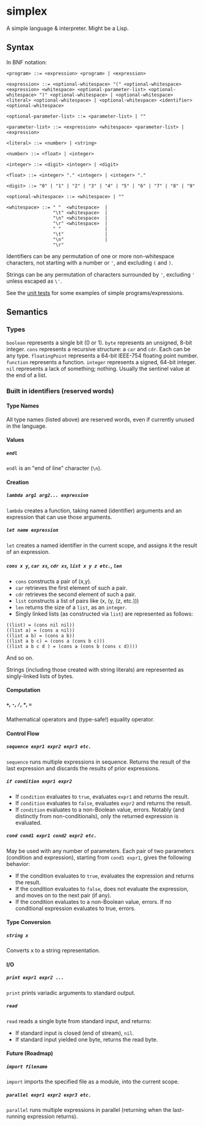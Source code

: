 # simplex
A simple language &amp; interpreter. Might be a Lisp.

## Syntax

In BNF notation:

```
<program> ::= <expression> <program> | <expression>

<expression> ::= <optional-whitespace> "(" <optional-whitespace> <expression> <whitespace> <optional-parameter-list> <optional-whitespace> ")" <optional-whitespace> | <optional-whitespace> <literal> <optional-whitespace> | <optional-whitespace> <identifier> <optional-whitespace>

<optional-parameter-list> ::= <parameter-list> | ""

<parameter-list> ::= <expression> <whitespace> <parameter-list> | <expression>

<literal> ::= <number> | <string>

<number> ::= <float> | <integer>

<integer> ::= <digit> <integer> | <digit>

<float> ::= <integer> "." <integer> | <integer> "."

<digit> ::= "0" | "1" | "2" | "3" | "4" | "5" | "6" | "7" | "8" | "9"

<optional-whitespace> ::= <whitespace> | ""

<whitespace> ::= " "  <whitespace>  |
                 "\t" <whitespace>  |
                 "\n" <whitespace>  |
                 "\r" <whitespace>  |
                 " "                |
                 "\t"               |
                 "\n"               |
                 "\r"
```

Identifiers can be any permutation of one or more non-whitespace characters, not starting with a number or `'`, and excluding `(` and `)`.

Strings can be any permutation of characters surrounded by `'`, excluding `'` unless escaped as `\'`.

See the [unit tests](test/evaluator.cpp) for some examples of simple programs/expressions.

## Semantics

### Types

`boolean` represents a single bit (0 or 1).
`byte` represents an unsigned, 8-bit integer.
`cons` represents a recursive structure: a `car` and `cdr`. Each can be any type.
`floatingPoint` represents a 64-bit IEEE-754 floating point number.
`function` represents a function.
`integer` represents a signed, 64-bit integer.
`nil` represents a lack of something; nothing. Usually the sentinel value at the end of a list.

### Built in identifiers (reserved words)

#### Type Names

All type names (listed above) are reserved words, even if currently unused in the language.

#### Values

##### `endl`

`endl` is an "end of line" character (`\n`).

#### Creation

##### `lambda arg1 arg2... expression`

`lambda` creates a function, taking named (identifier) arguments and an expression that can use those arguments.

##### `let name expression`

`let` creates a named identifier in the current scope, and assigns it the result of an expression.

##### `cons x y`, `car xs`, `cdr xs`, `list x y z etc.`, `len`

* `cons` constructs a pair of (x,y).
* `car` retrieves the first element of such a pair.
* `cdr` retrieves the second element of such a pair.
* `list` constructs a list of pairs like (x, (y, (z, etc.)))
* `len` returns the size of a `list`, as an `integer`.
* Singly linked lists (as constructed via `list`) are represented as follows:

```
((list) = (cons nil nil))
((list a) = (cons a nil))
((list a b) = (cons a b))
((list a b c) = (cons a (cons b c)))
((list a b c d ) = (cons a (cons b (cons c d))))
```

And so on.

Strings (including those created with string literals) are represented as singly-linked lists of bytes.

#### Computation

##### `+`, `-`, `/`, `*`, `=`

Mathematical operators and (type-safe!) equality operator.

#### Control Flow

##### `sequence expr1 expr2 expr3 etc.`

`sequence` runs multiple expressions in sequence. Returns the result of the last expression and discards the results of prior expressions.

##### `if condition expr1 expr2`

* If `condition` evaluates to `true`, evaluates `expr1` and returns the result.
* If `condition` evaluates to `false`, evaluates `expr2` and returns the result.
* If `condition` evaluates to a non-Boolean value, errors.
Notably (and distinctly from non-conditionals), only the returned expression is evaluated.

##### `cond cond1 expr1 cond2 expr2 etc.`

May be used with any number of parameters.
Each pair of two parameters (condition and expression), starting from `cond1 expr1`, gives the following behavior:
* If the condition evaluates to `true`, evaluates the expression and returns the result.
* If the condition evaluates to `false`, does not evaluate the expression, and moves on to the next pair (if any).
* If the condition evaluates to a non-Boolean value, errors.
If no conditional expression evaluates to true, errors.

#### Type Conversion

##### `string x`

Converts x to a string representation.

#### I/O

##### `print expr1 expr2 ...`

`print` prints variadic arguments to standard output.

##### `read`

`read` reads a single byte from standard input, and returns:
* If standard input is closed (end of stream), `nil`.
* If standard input yielded one byte, returns the read byte.

#### Future (Roadmap)

##### `import filename`

`import` imports the specified file as a module, into the current scope.

##### `parallel expr1 expr2 expr3 etc.`

`parallel` runs multiple expressions in parallel (returning when the last-running expression returns).
